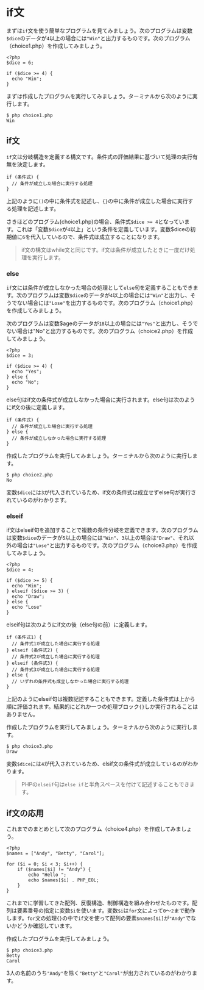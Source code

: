 # if文

まずは`if`文を使う簡単なプログラムを見てみましょう。次のプログラムは変数`$dice`のデータが`4`以上の場合には`"Win"`と出力するものです。次のプログラム（choice1.php）を作成してみましょう。


```
<?php
$dice = 6;

if ($dice >= 4) {
  echo "Win";
}
```

まずは作成したプログラムを実行してみましょう。ターミナルから次のように実行します。

```
$ php choice1.php
Win
```

## if文

`if`文は分岐構造を定義する構文です。条件式の評価結果に基づいて処理の実行有無を決定します。

```
if (条件式) {
  // 条件が成立した場合に実行する処理
}
```

上記のように`()`の中に条件式を記述し、`{}`の中に条件が成立した場合に実行する処理を記述します。

さきほどのプログラム(choice1.php)の場合、条件式`$dice >= 4`となっています。これは「変数`$dice`が`4`以上」という条件を定義しています。変数$diceの初期値に`6`を代入しているので、条件式は成立することになります。

> if文の構文はwhile文と同じです。if文は条件が成立したときに一度だけ処理を実行します。


### else

`if`文には条件が成立しなかった場合の処理として`else`句を定義することもできます。次のプログラムは変数`$dice`のデータが`4`以上の場合には`"Win"`と出力し、そうでない場合には`"Lose"`を出力するものです。次のプログラム（choice1.php）を作成してみましょう。


次のプログラムは変数$ageのデータが`18`以上の場合には`"Yes"`と出力し、そうでない場合は"No"と出力するものです。次のプログラム（choice2.php）を作成してみましょう。

```
<?php
$dice = 3;

if ($dice >= 4) {
  echo "Yes";
} else {
  echo "No";
}
```

else句はif文の条件式が成立しなかった場合に実行されます。else句は次のようにif文の後に定義します。

```
if (条件式) {
  // 条件が成立した場合に実行する処理
} else {
  // 条件が成立しなかった場合に実行する処理
}
```

作成したプログラムを実行してみましょう。ターミナルから次のように実行します。

```
$ php choice2.php
No
```

変数`$dice`には`3`が代入されているため、if文の条件式は成立せずelse句が実行されているのがわかります。


### elseif

if文はelseif句を追加することで複数の条件分岐を定義できます。次のプログラムは変数`$dice`のデータが`5`以上の場合には`"Win"`、`3`以上の場合は`"Draw"`、それ以外の場合は`"Lose"`と出力するものです。次のプログラム（choice3.php）を作成してみましょう。

```
<?php
$dice = 4;

if ($dice >= 5) {
  echo "Win";
} elseif ($dice >= 3) {
  echo "Draw";
} else {
  echo "Lose"
}
```


elseif句は次のようにif文の後（else句の前）に定義します。

```
if (条件式1) {
  // 条件式1が成立した場合に実行する処理
} elseif (条件式2) {
  // 条件式2が成立した場合に実行する処理
} elseif (条件式3) {
  // 条件式3が成立した場合に実行する処理
} else {
  // いずれの条件式も成立しなかった場合に実行する処理
}
```

上記のようにelseif句は複数記述することもできます。定義した条件式は上から順に評価されます。結果的にどれか一つの処理ブロック`{}`しか実行されることはありません。

作成したプログラムを実行してみましょう。ターミナルから次のように実行します。

```
$ php choice3.php
Draw
```

変数`$dice`には`4`が代入されているため、elsif文の条件式が成立しているのがわかります。

> PHPの`elseif`句は`else if`と半角スペースを付けて記述することもできます。


## if文の応用

これまでのまとめとして次のプログラム（choice4.php）を作成してみましょう。

```
<?php
$names = ["Andy", "Betty", "Carol"];

for ($i = 0; $i < 3; $i++) {
    if ($names[$i] != "Andy") {
        echo "Hello ";
        echo $names[$i] . PHP_EOL;
    }
}
```

これまでに学習してきた配列、反復構造、制御構造を組み合わせたものです。配列は要素番号の指定に変数`$i`を使います。変数`$i`は`for`文によって`0`〜`2`まで動作します。`for`文の処理`{}`の中で`if`文を使って配列の要素`$names[$i]`が`"Andy"`でないかどうか確認しています。

作成したプログラムを実行してみましょう。

```
$ php choice3.php
Betty
Carol
```

3人の名前のうち`"Andy"`を除く`"Betty"`と`"Carol"`が出力されているのがわかります。


